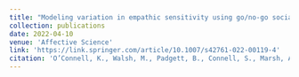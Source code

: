 ```yaml
---
title: "Modeling variation in empathic sensitivity using go/no-go social reinforcement learning"
collection: publications
date: 2022-04-10
venue: 'Affective Science'
link: 'https://link.springer.com/article/10.1007/s42761-022-00119-4'
citation: 'O’Connell, K., Walsh, M., Padgett, B., Connell, S., Marsh, A. A. (2022). Modeling variation in empathic sensitivity using go/no-go social reinforcement learning. <i>Affective Science.</i> 3, 603-615.'
---
```

